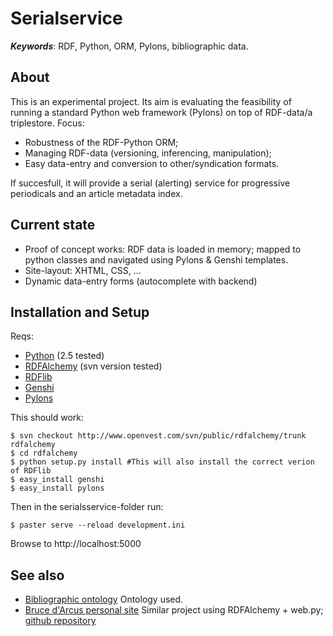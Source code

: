 Serialservice
=============

***Keywords***: RDF, Python, ORM, Pylons, bibliographic data.

About
-----

This is an experimental project. Its aim is evaluating the feasibility of running a standard Python web framework (Pylons) on top of RDF-data/a triplestore. Focus:

* Robustness of the RDF-Python ORM;
* Managing RDF-data (versioning, inferencing, manipulation);
* Easy data-entry and conversion to other/syndication formats.

If succesfull, it will provide a serial (alerting) service for progressive periodicals and an article metadata index.

Current state
-------------

* Proof of concept works: RDF data is loaded in memory; mapped to python classes and navigated using Pylons & Genshi templates.
* Site-layout: XHTML, CSS, ...
* Dynamic data-entry forms (autocomplete with backend)

Installation and Setup
----------------------

Reqs:

* [Python](http://www.python.org) (2.5 tested)
* [RDFAlchemy](http://www.openvest.com/trac/wiki/RDFAlchemy) (svn version tested)
* [RDFlib](http://www.rdflib.net/)
* [Genshi](http://genshi.edgewall.org/)
* [Pylons](http://pylonshq.com/)

This should work:

    $ svn checkout http://www.openvest.com/svn/public/rdfalchemy/trunk  rdfalchemy
    $ cd rdfalchemy
    $ python setup.py install #This will also install the correct verion of RDFlib
    $ easy_install genshi
    $ easy_install pylons

Then in the serialsservice-folder run:
    
    $ paster serve --reload development.ini 
    
Browse to http://localhost:5000


See also
--------

* [Bibliographic ontology](http://bibliontology.com/) Ontology used.
* [Bruce d'Arcus personal site](http://bruce.darcus.name/) Similar project using RDFAlchemy + web.py; [github repository](http://github.com/bdarcus/mysite/)

